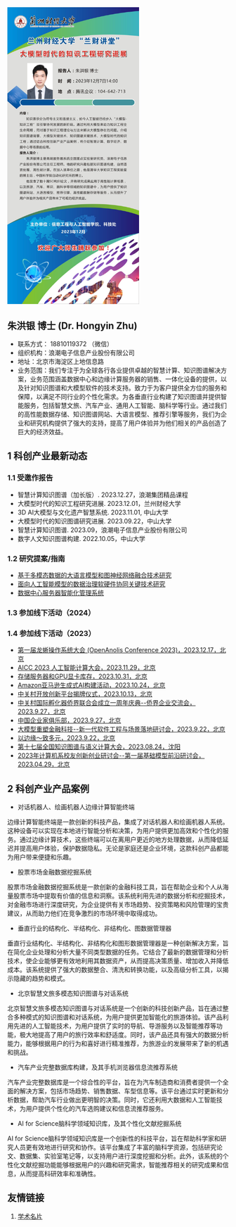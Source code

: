 <img src="2023/学术讲堂海报.jpg" width="300" />

## 朱洪银 博士 (Dr. Hongyin Zhu) 

* 联系方式： 18810119372 （微信）
* 组织机构：浪潮电子信息产业股份有限公司
* 地址：北京市海淀区上地信息路
* 业务范围：我们专注于为全球各行各业提供卓越的智慧计算、知识图谱解决方案，业务范围涵盖数据中心和边缘计算服务器的销售、一体化设备的提供，以及针对知识图谱和大模型软件的技术支持。致力于为客户提供全方位的服务和保障，以满足不同行业的个性化需求。为各垂直行业构建了知识图谱并提供智能服务，包括智慧文旅、汽车产业、通用人工智能、脑科学等行业。通过我们的高性能数据存储、知识图谱网站、大语言模型、推荐引擎等服务，我们为企业和研究机构提供了强大的支持，提高了用户体验并为他们相关的产品创造了巨大的经济效益。

## 1 科创产业最新动态
### 1.1 受邀作报告
* 智慧计算知识图谱（加长版）. 2023.12.27，浪潮集团精品课程
* 大模型时代的知识工程研究进展. 2023.12.01，兰州财经大学
* 3D AI大模型与文化遗产智慧系统. 2023.11.01, 中山大学
* 大模型时代的知识图谱研究进展. 2023.09.22，中山大学
* 智慧计算知识图谱. 2023.09，浪潮电子信息产业股份有限公司
* 数字人文知识图谱构建. 2022.10.05，中山大学

### 1.2 研究提案/指南
* [基于多模态数据的大语言模型和图神经网络融合技术研究](2024/doc/2024-02.pdf)
* [面向人工智能模型的数据治理软硬件协同关键技术研究](2024/doc/2023-08.pdf)
* [数据中心服务器智能化管理系统](2024/doc/2022-12.pdf)


### 1.3 参加线下活动（2024）

### 1.4 参加线下活动（2023）
* [第一届龙蜥操作系统大会 (OpenAnolis Conference 2023)，2023.12.17，北京](pic/2023/13.jpeg)
* [AICC 2023 人工智能计算大会，2023.11.29，北京](pic/2023/12.jpg)
* [存储服务器和GPU显卡库存，2023.10.31，北京](pic/2023/11.jpg)
* [Amazon亚马逊生成式AI构建活动，2023.10.24，北京](pic/2023/10.png)
* [中关村开放创新平台揭牌仪式，2023.10.13，北京](pic/2023/20231013.png)
* [中关村国际孵化器侨界联合会成立一周年庆典--侨界企业交流会，2023.9.27，北京](pic/2023/09.jpg)
* [中国企业家俱乐部，2023.9.27，北京](pic/2023/04.jpg)
* [大模型重塑金融科技--新一代软件工程与场景落地研讨会，2023.9.22，北京](pic/2023/03.jpg)
* [以边缘～致多元，2023.9.22，北京](pic/2023/01.jpg)
* [第十七届全国知识图谱与语义计算大会，2023.08.24，沈阳](pic/2023/02.jpg)
* [2023年计算机系校友创新创业研讨会--第一届基础模型前沿研讨会，2023.04.29，北京](pic/2023/08.jpg)

## 2 科创产业产品案例

* 对话机器人、绘画机器人边缘计算智能终端

边缘计算智能终端是一款创新的科技产品，集成了对话机器人和绘画机器人系统。这种设备可以实现在本地进行智能分析和决策，为用户提供更加高效和个性化的服务。通过边缘计算技术，这些终端可以在离用户更近的地方处理数据，从而降低延迟并提高用户体验，保护数据隐私。无论是家庭还是企业环境，这款科创产品都能为用户带来便捷和乐趣。

* 股票市场金融数据挖掘系统

股票市场金融数据挖掘系统是一款创新的金融科技工具，旨在帮助企业和个人从海量股票市场中提取有价值的信息和洞察。该系统利用先进的数据分析和挖掘技术，对金融市场进行深度研究，为企业提供有关市场趋势、投资策略和风险管理的宝贵建议，从而助力他们在竞争激烈的市场环境中取得成功。

* 垂直行业的结构化、半结构化、非结构化、图数据管理器
  
垂直行业结构化、半结构化、非结构化和图形数据管理器是一种创新解决方案，旨在简化企业处理和分析大量不同类型数据的任务。它结合了最新的数据管理和分析技术，使企业能够更有效地利用其数据资产，从而提高决策质量、增加收入并降低成本。该系统提供了强大的数据整合、清洗和转换功能，以及高级分析工具，以揭示隐藏的趋势和模式。

* 北京智慧文旅多模态知识图谱与对话系统
  
北京智慧文旅多模态知识图谱与对话系统是一个创新的科技创新产品，旨在通过整合多种模式的知识图谱和对话系统，为用户提供更加智能化的旅游体验。该产品利用先进的人工智能技术，为用户提供了实时的导航、导游服务以及智能推荐等功能，极大地提高了用户的旅行效率和舒适度。同时，该产品还具有强大的数据分析能力，能够根据用户的行为和喜好进行精准推荐，为旅游业的发展带来了新的机遇和挑战。

* 汽车产业完整数据库构建，及其手机浏览器信息流推荐系统
  
汽车产业完整数据库是一个综合性的平台，旨在为汽车制造商和消费者提供一个全面的解决方案，包括市场趋势、销售数据、车型信息等。该平台通过实时更新和分析数据，帮助汽车行业做出更明智的决策。同时，它还利用大数据和人工智能技术，为用户提供个性化的汽车选购建议和信息流推荐服务。

* AI for Science脑科学领域知识库，及其个性化文献挖掘系统
  
AI for Science脑科学领域知识库是一个创新性的科技平台，旨在帮助科学家和研究人员更有效地进行研究和协作。该平台集成了丰富的脑科学资源，包括研究论文、数据集、实验室笔记等，以支持用户进行深度挖掘和分析。此外，该系统的个性化文献挖掘功能能够根据用户的兴趣和研究需求，智能推荐相关的研究成果和信息，从而提高科研效率和准确性。
  
## 友情链接
1. [学术名片](https://liftkkkk.github.io/)

